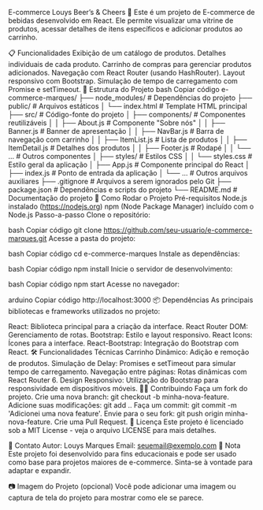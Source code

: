 E-commerce Louys Beer’s & Cheers 🍺
Este é um projeto de E-commerce de bebidas desenvolvido em React. Ele permite visualizar uma vitrine de produtos, acessar detalhes de itens específicos e adicionar produtos ao carrinho.

📋 Funcionalidades
Exibição de um catálogo de produtos.
Detalhes individuais de cada produto.
Carrinho de compras para gerenciar produtos adicionados.
Navegação com React Router (usando HashRouter).
Layout responsivo com Bootstrap.
Simulação de tempo de carregamento com Promise e setTimeout.
📂 Estrutura do Projeto
bash
Copiar código
e-commerce-marques/
├── node_modules/          # Dependências do projeto
├── public/                # Arquivos estáticos
│   └── index.html         # Template HTML principal
├── src/                   # Código-fonte do projeto
│   ├── components/        # Componentes reutilizáveis
│   │   ├── About.js       # Componente "Sobre nós"
│   │   ├── Banner.js      # Banner de apresentação
│   │   ├── NavBar.js      # Barra de navegação com carrinho
│   │   ├── ItemList.js    # Lista de produtos
│   │   ├── ItemDetail.js  # Detalhes dos produtos
│   │   ├── Footer.js      # Rodapé
│   │   └── ...            # Outros componentes
│   ├── styles/            # Estilos CSS
│   │   └── styles.css     # Estilo geral da aplicação
│   ├── App.js             # Componente principal do React
│   ├── index.js           # Ponto de entrada da aplicação
│   └── ...                # Outros arquivos auxiliares
├── .gitignore             # Arquivos a serem ignorados pelo Git
├── package.json           # Dependências e scripts do projeto
└── README.md              # Documentação do projeto
🚀 Como Rodar o Projeto
Pré-requisitos
Node.js instalado (https://nodejs.org)
npm (Node Package Manager) incluído com o Node.js
Passo-a-passo
Clone o repositório:

bash
Copiar código
git clone https://github.com/seu-usuario/e-commerce-marques.git
Acesse a pasta do projeto:

bash
Copiar código
cd e-commerce-marques
Instale as dependências:

bash
Copiar código
npm install
Inicie o servidor de desenvolvimento:

bash
Copiar código
npm start
Acesse no navegador:

arduino
Copiar código
http://localhost:3000
📦 Dependências
As principais bibliotecas e frameworks utilizados no projeto:

React: Biblioteca principal para a criação da interface.
React Router DOM: Gerenciamento de rotas.
Bootstrap: Estilo e layout responsivo.
React Icons: Ícones para a interface.
React-Bootstrap: Integração do Bootstrap com React.
🛠️ Funcionalidades Técnicas
Carrinho Dinâmico: Adição e remoção de produtos.
Simulação de Delay: Promises e setTimeout para simular tempo de carregamento.
Navegação entre páginas: Rotas dinâmicas com React Router 6.
Design Responsivo: Utilização do Bootstrap para responsividade em dispositivos móveis.
👨‍💻 Contribuindo
Faça um fork do projeto.
Crie uma nova branch: git checkout -b minha-nova-feature.
Adicione suas modificações: git add ..
Faça um commit: git commit -m 'Adicionei uma nova feature'.
Envie para o seu fork: git push origin minha-nova-feature.
Crie uma Pull Request.
📄 Licença
Este projeto é licenciado sob a MIT License - veja o arquivo LICENSE para mais detalhes.

👥 Contato
Autor: Louys Marques
Email: seuemail@exemplo.com
📝 Nota
Este projeto foi desenvolvido para fins educacionais e pode ser usado como base para projetos maiores de e-commerce. Sinta-se à vontade para adaptar e expandir.

📷 Imagem do Projeto (opcional)
Você pode adicionar uma imagem ou captura de tela do projeto para mostrar como ele se parece.

